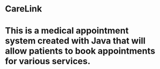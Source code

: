 # CareLink
# This is a medical appointment system created with Java that will allow patients to book appointments for various services.
